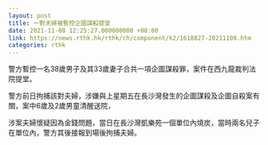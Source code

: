 ```yaml
---
layout: post
title: 一對夫婦被暫控企圖謀殺提堂
date: 2021-11-08 12:25:27.000000000 +08:00
link: https://news.rthk.hk/rthk/ch/component/k2/1618827-20211108.htm
categories: rthk
---
```


警方暫控一名38歲男子及其33歲妻子合共一項企圖謀殺罪，案件在西九龍裁判法院提堂。

警方前日拘捕該對夫婦，涉嫌與上星期五在長沙灣發生的企圖謀殺及企圖自殺案有關，案中6歲及2歲男童清醒送院，

涉案夫婦懷疑因為金錢問題，當日在長沙灣凱樂苑一個單位內燒炭，當時兩名兒子在單位內，警方其後接報到場後拘捕夫婦。
